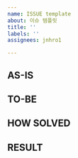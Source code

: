```yaml
---
name: ISSUE template
about: 이슈 템플릿
title: ''
labels: ''
assignees: jnhro1

---
```


## AS-IS

## TO-BE

## HOW SOLVED

## RESULT
